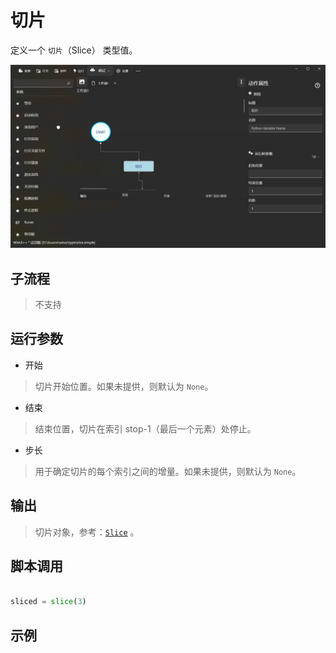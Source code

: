 # 切片 
定义一个 `切片`（Slice） 类型值。

![TypeSlice](./images/19.png ':size=90%')

## 子流程
> 不支持

## 运行参数

* 开始
> 切片开始位置。如果未提供，则默认为 `None`。

* 结束
> 结束位置，切片在索引 stop-1（最后一个元素）处停止。

* 步长
> 用于确定切片的每个索引之间的增量。如果未提供，则默认为 `None`。

## 输出

> 切片对象，参考：[`Slice`](./types/Slice.md) 。


## 脚本调用

```python

sliced = slice(3)

```

## 示例